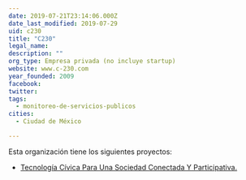 ```yaml
---
date: 2019-07-21T23:14:06.000Z
date_last_modified: 2019-07-29
uid: c230
title: "C230"
legal_name: 
description: ""
org_type: Empresa privada (no incluye startup)
website: www.c-230.com
year_founded: 2009
facebook: 
twitter: 
tags:
  - monitoreo-de-servicios-publicos
cities: 
  - Ciudad de México

---
```


Esta organización tiene los siguientes proyectos:

- [Tecnología Cívica Para Una Sociedad Conectada Y Participativa.](/proyectos/tecnologia-civica-para-una-sociedad-conectada-y-participativa)
